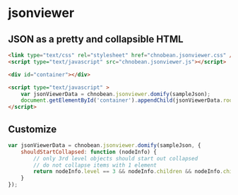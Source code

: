 jsonviewer
==========

JSON as a pretty and collapsible HTML
-------------------------------------

```html
<link type="text/css" rel="stylesheet" href="chnobean.jsonviewer.css" />
<script type="text/javascript" src="chnobean.jsonviewer.js"></script>   

<div id="container"></div>

<script type="text/javascript" >
    var jsonViewerData = chnobean.jsonviewer.domify(sampleJson);
    document.getElementById('container').appendChild(jsonViewerData.rootElement);
</script>
```

Customize
---------

```javascript
var jsonViewerData = chnobean.jsonviewer.domify(sampleJson, {
    shouldStartCollapsed: function (nodeInfo) {
        // only 3rd level objects should start out collapsed
        // do not collapse items with 1 element
        return nodeInfo.level == 3 && nodeInfo.children && nodeInfo.children.length > 1;
    }
});
```